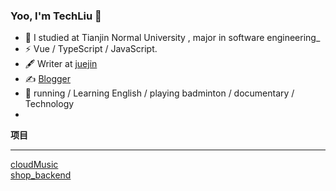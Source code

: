 ### Yoo, I'm TechLiu 👋

- 🍻 I studied at Tianjin Normal University , major in software engineering_
- ⚡ Vue / TypeScript / JavaScript.
- 🖋 Writer at [juejin](https://juejin.cn/user/3008702653932014/posts)
- ✍️ [Blogger](https://youngstory.gitee.io/blog/)
- 🏃  running  / Learning English / playing badminton / documentary / Technology
- 

**项目**
*** 
[cloudMusic](https://github.com/TechnicaLiu/cloudMusic) <br>
[shop_backend](https://github.com/TechnicaLiu/shop_backend)

